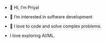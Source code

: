 - 👋 Hi, I’m Priyal
- 👀 I’m interested in software development
- 🌱 I love to code and solve complex problems.

- I love exploring AI/ML.

<!---
priyalsharma28/priyalsharma28 is a ✨ special ✨ repository because its `README.md` (this file) appears on your GitHub profile.
You can click the Preview link to take a look at your changes.
--->
